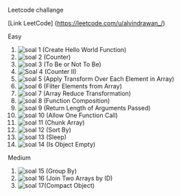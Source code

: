 Leetcode challange

[Link LeetCode] (https://leetcode.com/u/alvindrawan_/)

Easy

1. ![soal 1 (Create Hello World Function)](jawaban%201.png)
2. ![soal 2 (Counter)](jawaban%202.png)
3. ![soal 3 (To Be or Not To Be)](jawaban%203.png)
4. ![Soal 4 (Counter II)](jawaban%204.png)
5. ![soal 5 (Apply Transform Over Each Element in Array)](jawaban%205.png)
6. ![soal 6 (Filter Elements from Array)](jawaban%206.png)
7. ![soal 7 (Array Reduce Transformation)](jawaban%207.png)
8. ![soal 8 (Function Composition)](jawaban%208.png)
9. ![soal 9 (Return Length of Arguments Passed)](jawaban%209.png)
10. ![soal 10 (Allow One Function Call)](jawaban%2010.png)
11. ![soal 11 (Chunk Array)](jawaban%2011.png)
12. ![soal 12 (Sort By)](jawaban%2012.png)
13. ![soal 13 (Sleep)](jawaban%2013.png)
14. ![soal 14 (Is Object Empty)](jawaban%2014.png)

Medium

1. ![soal 15 (Group By)](jawaban%2015.png)
2. ![soal 16 (Join Two Arrays by ID)](jawaban%2016.png)
3. ![soal 17(Compact Object)](jawaban%2017.png)
